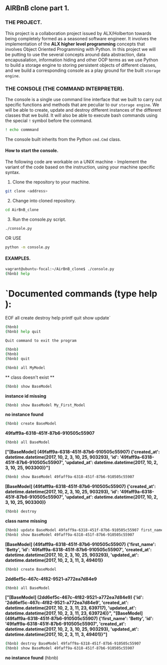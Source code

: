 ## AIRBnB clone part 1.

### THE PROJECT.

This project is a collaboration project issued by
ALX/Holberton towards being completely formed as a
seasoned software engineer. It involves the implementation
of the **ALX higher level programming** concepts that involves
Object Oriented Programming with Python. In this project we will
be putting to use the several concepts around data abstraction, data
encapusalation, information hiding and other OOP terms as we use Python
to build a storage engine to storing persistent objects of different
classes, and we build a corresponding console as a play ground for the
built `storage engine`.

### THE CONSOLE (THE COMMAND INTERPRETER).

The console is a single use command line interface that we built to carry out
specific functions and methods that are peculiar to our `storage engine`.
We will be able to create, update and destroy different instances of the 
different classes that we build.
It will also be able to execute bash commands using the special `!` symbol before the command.

```bash
! echo commmand
```


The console built inherits from the Python `cmd.Cmd` class.
#### How to start the console.

The following code are workable on a UNIX machine - Implement the variant of the code based on the 
instruction, using your machine specific syntax.


1. Clone the repository to your machine.

```bash
git clone <address>
```

2. Change into cloned repository.
```bash
cd AirBnB_clone
```

3. Run the console.py script.
```bash
./console.py
```

OR USE

```bash
python -m console.py
```

#### EXAMPLES.


```bash
vagrant@ubuntu-focal:~/AirBnB_clone$ ./console.py
(hbnb) help
```
`Documented commands (type help <topic>):
========================================

EOF  all  create  destroy  help  printf  quit  show  update`

```bash
(hbnb)
(hbnb) help quit
```
`Quit command to exit the program`

```bash
(hbnb)
(hbnb)
(hbnb) quit
```


```bash
(hbnb) all MyModel
```

** class doesn't exist **

```bash
(hbnb) show BaseModel
```
**instance id missing**

```bash
(hbnb) show BaseModel My_First_Model
```

**no instance found**

```bash
(hbnb) create BaseModel
```
**49faff9a-6318-451f-87b6-910505c55907**


```bash
(hbnb) all BaseModel
```

**["[BaseModel] (49faff9a-6318-451f-87b6-910505c55907) {'created_at': datetime.datetime(2017, 10, 2, 3, 10, 25, 903293), 'id': '49faff9a-6318-451f-87b6-910505c55907', 'updated_at': datetime.datetime(2017, 10, 2, 3, 10, 25, 903300)}"]**

```bash
(hbnb) show BaseModel 49faff9a-6318-451f-87b6-910505c55907
```
**[BaseModel] (49faff9a-6318-451f-87b6-910505c55907) {'created_at': datetime.datetime(2017, 10, 2, 3, 10, 25, 903293), 'id': '49faff9a-6318-451f-87b6-910505c55907', 'updated_at': datetime.datetime(2017, 10, 2, 3, 10, 25, 903300)}**

```bash
(hbnb) destroy
```
**class name missing**

```bash
(hbnb) update BaseModel 49faff9a-6318-451f-87b6-910505c55907 first_name "Betty"
(hbnb) show BaseModel 49faff9a-6318-451f-87b6-910505c55907
```

**[BaseModel] (49faff9a-6318-451f-87b6-910505c55907) {'first_name': 'Betty', 'id': '49faff9a-6318-451f-87b6-910505c55907', 'created_at': datetime.datetime(2017, 10, 2, 3, 10, 25, 903293), 'updated_at': datetime.datetime(2017, 10, 2, 3, 11, 3, 49401)}**

```bash
(hbnb) create BaseModel
```

**2dd6ef5c-467c-4f82-9521-a772ea7d84e9**

```bash
(hbnb) all BaseModel
```

**["[BaseModel] (2dd6ef5c-467c-4f82-9521-a772ea7d84e9) {'id': '2dd6ef5c-467c-4f82-9521-a772ea7d84e9', 'created_at': datetime.datetime(2017, 10, 2, 3, 11, 23, 639717), 'updated_at': datetime.datetime(2017, 10, 2, 3, 11, 23, 639724)}", "[BaseModel] (49faff9a-6318-451f-87b6-910505c55907) {'first_name': 'Betty', 'id': '49faff9a-6318-451f-87b6-910505c55907', 'created_at': datetime.datetime(2017, 10, 2, 3, 10, 25, 903293), 'updated_at': datetime.datetime(2017, 10, 2, 3, 11, 3, 49401)}"]**

```bash
(hbnb) destroy BaseModel 49faff9a-6318-451f-87b6-910505c55907
(hbnb) show BaseModel 49faff9a-6318-451f-87b6-910505c55907
```

**no instance found**
(hbnb) 
```
